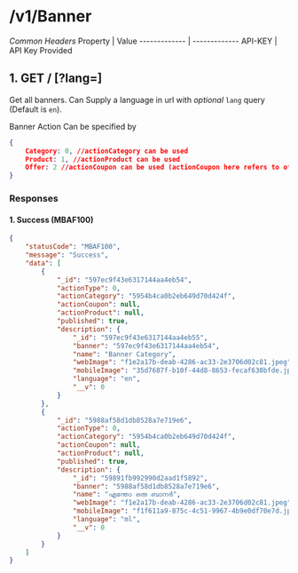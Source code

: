 # /v1/Banner

*Common Headers*
Property  | Value
------------- | -------------
API-KEY  | API Key Provided

## 1. GET / [?lang=]

Get all banners. Can Supply a language in url with _optional_ ```lang``` query (Default is ```en```).

Banner Action Can be specified by
```json
{
    Category: 0, //actionCategory can be used
    Product: 1, //actionProduct can be used
    Offer: 2 //actionCoupon can be used (actionCoupon here refers to offer Id)
}
```

### Responses
#### 1. Success (MBAF100)
```json
{
    "statusCode": "MBAF100",
    "message": "Success",
    "data": [
        {
            "_id": "597ec9f43e6317144aa4eb54",
            "actionType": 0,
            "actionCategory": "5954b4ca0b2eb649d70d424f",
            "actionCoupon": null,
            "actionProduct": null,
            "published": true,
            "description": {
                "_id": "597ec9f43e6317144aa4eb55",
                "banner": "597ec9f43e6317144aa4eb54",
                "name": "Banner Category",
                "webImage": "f1e2a17b-deab-4286-ac33-2e3706d02c81.jpeg",
                "mobileImage": "35d7687f-b10f-44d8-8653-fecaf630bfde.jpeg",
                "language": "en",
                "__v": 0
            }
        },
        {
            "_id": "5988af58d1db8528a7e719e6",
            "actionType": 0,
            "actionCategory": "5954b4ca0b2eb649d70d424f",
            "actionCoupon": null,
            "actionProduct": null,
            "published": true,
            "description": {
                "_id": "59891fb992990d2aad1f5892",
                "banner": "5988af58d1db8528a7e719e6",
                "name": "എന്തോ ഒരു ബാനർ",
                "webImage": "f1e2a17b-deab-4286-ac33-2e3706d02c81.jpeg",
                "mobileImage": "f1f611a9-875c-4c51-9967-4b9e0df70e7d.jpeg",
                "language": "ml",
                "__v": 0
            }
        }
    ]
}
```